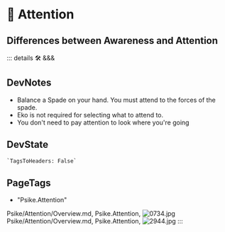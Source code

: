 # 💜 <neuro>Attention</neuro>

## Differences between Awareness and Attention

::: details 🛠 <dev>&&&</dev>

## DevNotes

- Balance a Spade on your hand. You must attend to the forces of the spade.
- Eko is not required for selecting what to attend to.
- You don't need to pay attention to look where you're going

## DevState

```py
`TagsToHeaders: False`
```

<h2>PageTags</h2>

- "Psike.Attention"

Psike/Attention/Overview.md, <dev>Psike.Attention</dev>, ![0734.jpg](/PaperPhoto/0734.jpg)
Psike/Attention/Overview.md, <dev>Psike.Attention</dev>, ![2944.jpg](/PaperPhoto/2944.jpg)
:::
